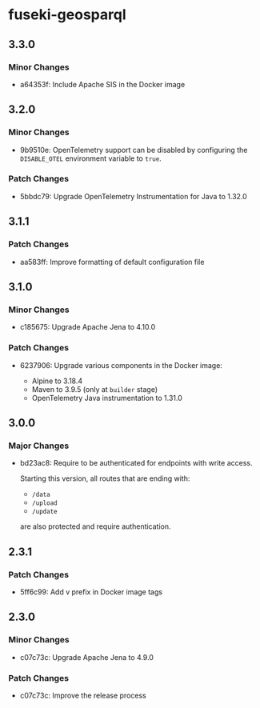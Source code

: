 # fuseki-geosparql

## 3.3.0

### Minor Changes

- a64353f: Include Apache SIS in the Docker image

## 3.2.0

### Minor Changes

- 9b9510e: OpenTelemetry support can be disabled by configuring the `DISABLE_OTEL` environment variable to `true`.

### Patch Changes

- 5bbdc79: Upgrade OpenTelemetry Instrumentation for Java to 1.32.0

## 3.1.1

### Patch Changes

- aa583ff: Improve formatting of default configuration file

## 3.1.0

### Minor Changes

- c185675: Upgrade Apache Jena to 4.10.0

### Patch Changes

- 6237906: Upgrade various components in the Docker image:

  - Alpine to 3.18.4
  - Maven to 3.9.5 (only at `builder` stage)
  - OpenTelemetry Java instrumentation to 1.31.0

## 3.0.0

### Major Changes

- bd23ac8: Require to be authenticated for endpoints with write access.

  Starting this version, all routes that are ending with:

  - `/data`
  - `/upload`
  - `/update`

  are also protected and require authentication.

## 2.3.1

### Patch Changes

- 5ff6c99: Add v prefix in Docker image tags

## 2.3.0

### Minor Changes

- c07c73c: Upgrade Apache Jena to 4.9.0

### Patch Changes

- c07c73c: Improve the release process
